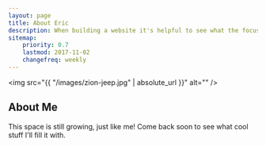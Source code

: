 ```yaml
---
layout: page
title: About Eric
description: When building a website it's helpful to see what the focus of your site is. This page is an example of how to show a website's focus.
sitemap:
    priority: 0.7
    lastmod: 2017-11-02
    changefreq: weekly
---
```

<span class="image left" style="max-width:200px"><img src="{{ "/images/zion-jeep.jpg" | absolute_url }}" alt="" /></span>
## About Me


This space is still growing, just like me! Come back soon to see what cool stuff I'll fill it with.

